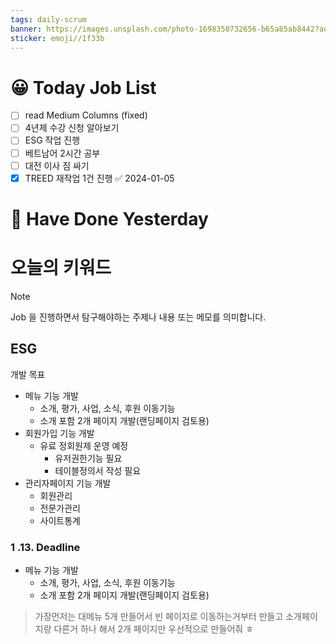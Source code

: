 ```yaml
---
tags: daily-scrum
banner: https://images.unsplash.com/photo-1698350732656-b65a85ab8442?auto=format&fit=crop&q=80&w=2837&ixlib=rb-4.0.3&ixid=M3wxMjA3fDB8MHxwaG90by1wYWdlfHx8fGVufDB8fHx8fA%3D%3D
sticker: emoji//1f33b
---
```

#  😀 Today Job List
- [ ] read Medium Columns (fixed)
- [ ] 4년제 수강 신청 알아보기
- [ ] ESG 작업 진행
- [ ] 베트남어 2시간 공부
- [ ] 대전 이사 짐 싸기
- [x] TREED 재작업 1건 진행 ✅ 2024-01-05

# 🙂 Have Done Yesterday



# 오늘의 키워드

> [!NOTE]
> Job 을 진행하면서 탐구해야하는 주제나 내용 또는 메모를 의미합니다.

## ESG
개발 목표
 - 메뉴 기능 개발
    - 소개, 평가, 사업, 소식, 후원 이동기능
    - 소개 포함 2개 페이지 개발(랜딩페이지 검토용)
- 회원가입 기능 개발
    - 유료 정회원제 운영 예정
      - 유저권한기능 필요
      - 테이블정의서 작성 필요
- 관리자페이지 기능 개발
    - 회원관리
    - 전문가관리
    - 사이트통계
### 1 .13. Deadline
 - 메뉴 기능 개발
    - 소개, 평가, 사업, 소식, 후원 이동기능
    - 소개 포함 2개 페이지 개발(랜딩페이지 검토용)
> 가장먼저는 대메뉴 5개 만들어서 빈 페이지로 이동하는거부터 만들고 소개페이지랑 다른거 하나 해서 2개 페이지만 우선적으로 만들어줘 ㅎ
